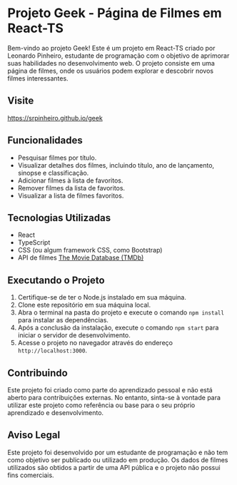 # Projeto Geek - Página de Filmes em React-TS

Bem-vindo ao projeto Geek! Este é um projeto em React-TS criado por Leonardo Pinheiro, estudante de programação com o objetivo de aprimorar suas habilidades no desenvolvimento web. O projeto consiste em uma página de filmes, onde os usuários podem explorar e descobrir novos filmes interessantes.

## Visite
  https://srpinheiro.github.io/geek

## Funcionalidades

- Pesquisar filmes por título.
- Visualizar detalhes dos filmes, incluindo título, ano de lançamento, sinopse e classificação.
- Adicionar filmes à lista de favoritos.
- Remover filmes da lista de favoritos.
- Visualizar a lista de filmes favoritos.

## Tecnologias Utilizadas

- React
- TypeScript
- CSS (ou algum framework CSS, como Bootstrap)
- API de filmes [The Movie Database (TMDb)](https://www.themoviedb.org/)

## Executando o Projeto

1. Certifique-se de ter o Node.js instalado em sua máquina.
2. Clone este repositório em sua máquina local.
3. Abra o terminal na pasta do projeto e execute o comando `npm install` para instalar as dependências.
4. Após a conclusão da instalação, execute o comando `npm start` para iniciar o servidor de desenvolvimento.
5. Acesse o projeto no navegador através do endereço `http://localhost:3000`.

## Contribuindo

Este projeto foi criado como parte do aprendizado pessoal e não está aberto para contribuições externas. No entanto, sinta-se à vontade para utilizar este projeto como referência ou base para o seu próprio aprendizado e desenvolvimento.

## Aviso Legal

Este projeto foi desenvolvido por um estudante de programação e não tem como objetivo ser publicado ou utilizado em produção. Os dados de filmes utilizados são obtidos a partir de uma API pública e o projeto não possui fins comerciais.
